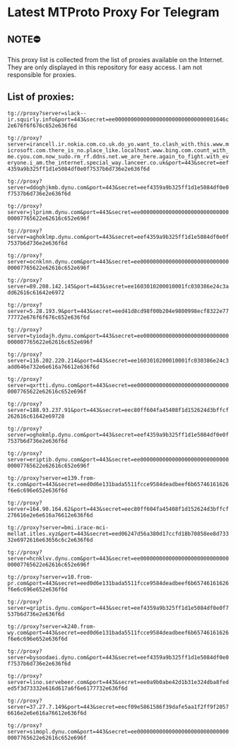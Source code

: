 # Latest MTProto Proxy For Telegram

## NOTE⛔

This proxy list is collected from the list of proxies available on the Internet. They are only displayed in this repository for easy access. I am not responsible for proxies.

## List of proxies:

`tg://proxy?server=slack--ir.squirly.info&port=443&secret=ee00000000000000000000000000000001646c2e676f6f676c652e636f6d`

`tg://proxy?server=irancell.ir.nokia.com.co.uk.do_yo.want_to.clash_with.this.www.microsoft.com.there_is_no.place_like.localhost.www.bing.com.count_with_me.cyou.com.now_sudo.rm_rf.ddns.net.we_are_here.again_to_fight.with_everyone.i_am.the_internet.special_way.lanceer.co.uk&port=443&secret=eef4359a9b325ff1d1e5084df0e0f7537b6d736e2e636f6d`

`tg://proxy?server=ddoghjkmb.dynu.com&port=443&secret=eef4359a9b325ff1d1e5084df0e0f7537b6d736e2e636f6d`

`tg://proxy?server=jlprinm.dynu.com&port=443&secret=ee000000000000000000000000000000007765622e62616c652e696f`

`tg://proxy?server=aghoklmp.dynu.com&port=443&secret=eef4359a9b325ff1d1e5084df0e0f7537b6d736e2e636f6d`

`tg://proxy?server=ocnklnn.dynu.com&port=443&secret=ee000000000000000000000000000000007765622e62616c652e696f`

`tg://proxy?server=89.208.142.145&port=443&secret=ee1603010200010001fc030386e24c3add62616c61642e6972`

`tg://proxy?server=5.28.193.9&port=443&secret=eed41d8cd98f00b204e9800998ecf8322e7777772e676f6f676c652e636f6d`

`tg://proxy?server=tyiodajh.dynu.com&port=443&secret=ee000000000000000000000000000000007765622e62616c652e696f`

`tg://proxy?server=116.202.220.214&port=443&secret=ee1603010200010001fc030386e24c3add646e732e6e616a76612e636f6d`

`tg://proxy?server=qxrtti.dynu.com&port=443&secret=ee000000000000000000000000000000007765622e62616c652e696f`

`tg://proxy?server=188.93.237.91&port=443&secret=eec80ff604fa45408f1d152624d3bffcf262616c61642e69728`

`tg://proxy?server=oghokmlp.dynu.com&port=443&secret=eef4359a9b325ff1d1e5084df0e0f7537b6d736e2e636f6d`

`tg://proxy?server=eriptib.dynu.com&port=443&secret=ee000000000000000000000000000000007765622e62616c652e696f`

`tg://proxy?server=e139.from-tx.com&port=443&secret=eed0d6e131bada5511fcce9584deadbeef6b65746161626f6e6c696e652e636f6d`

`tg://proxy?server=164.90.164.62&port=443&secret=eec80ff604fa45408f1d152624d3bffcf276616e2e6e616a76612e636f6d`

`tg://proxy?server=bmi.irace-mci-mellat.itles.xyz&port=443&secret=eed06247d56a380d17ccfd18b70858ee8d73332e6972616e63656c6c2e636f6d`

`tg://proxy?server=hcnklvv.dynu.com&port=443&secret=ee000000000000000000000000000000007765622e62616c652e696f`

`tg://proxy?server=v10.from-pr.com&port=443&secret=eed0d6e131bada5511fcce9584deadbeef6b65746161626f6e6c696e652e636f6d`

`tg://proxy?server=qriptis.dynu.com&port=443&secret=eef4359a9b325ff1d1e5084df0e0f7537b6d736e2e636f6d`

`tg://proxy?server=k240.from-wy.com&port=443&secret=eed0d6e131bada5511fcce9584deadbeef6b65746161626f6e6c696e652e636f6d`

`tg://proxy?server=bysoodaei.dynu.com&port=443&secret=eef4359a9b325ff1d1e5084df0e0f7537b6d736e2e636f6d`

`tg://proxy?server=lino.servebeer.com&port=443&secret=ee0a9b0abe42d1b31e324dba8feded5f3d73332e616d617a6f6e6177732e636f6d`

`tg://proxy?server=37.27.7.149&port=443&secret=eecf09e5861586f39dafe5aa1f2ff9f20576616e2e6e616a76612e636f6d`

`tg://proxy?server=simopl.dynu.com&port=443&secret=ee000000000000000000000000000000007765622e62616c652e696f`


